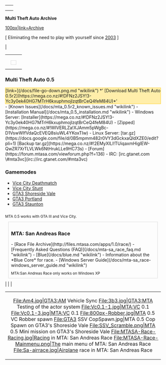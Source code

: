 |                                                                                                                               |
|-------------------------------------------------------------------------------------------------------------------------------|
| <div style="/*border: 1px solid #D8D8D8;*/ padding: 5px; height: 100%; text-align:center;">                                   
 **Multi Theft Auto Archive**                                                                                                   
                                                                                                                                
 [100px|link=Archive](/docs/file-mtalogo_8ball.png.md "wikilink")                                                                    
                                                                                                                                
 \[ Eliminating the need to play with yourself since [2003](/docs/version_history#list_of_.28released.29_versions.md "wikilink") \]  
                                                                                                                                
 </div>                                                                                                                         |

|                                                                                                                                                                                                                           |
|---------------------------------------------------------------------------------------------------------------------------------------------------------------------------------------------------------------------------|
|                                                                                                                                                                                                                           |
| <div style="border: 1px solid #D8D8D8; padding:4px 8px 8px 8px; margin:10px;">                                                                                                                                            
 <h3>                                                                                                                                                                                                                       
 Multi Theft Auto 0.5                                                                                                                                                                                                       
                                                                                                                                                                                                                            
 </h3>                                                                                                                                                                                                                      
 <div style="background: #FFEEAA; border: 1px solid #FFCD19;">                                                                                                                                                              
 [link=<http://hosting.jworld137.com/files/mta05r2_full_installer.exe>](/docs/file-go-down.png.md "wikilink") *' [Download Multi Theft Auto 0.5r2](https://mega.co.nz/#!DFNz2JSY!3-Yc3y0ek40HG7MTrH6kxuphmojlzqtBrCeQ4feM84U)*'  
                                                                                                                                                                                                                            
 </div>                                                                                                                                                                                                                     
 -   [Known Issues](/docs/mta_0.5r2_known_issues.md "wikilink")                                                                                                                                                                  
 -   [Installation Manual](/docs/mta_0.5_installation.md "wikilink")                                                                                                                                                             
 -   Windows Server: [Installer](https://mega.co.nz/#!DFNz2JSY!3-Yc3y0ek40HG7MTrH6kxuphmojlzqtBrCeQ4feM84U) - [Zipped](https://mega.co.nz/#!WIVERLZa!XJAmm5pWgBc-D1VswWIfVdaQcEVEQ8siuWL4YKoxTIw)                           
 -   Linux Server: [tar.gz](https://docs.google.com/file/d/0B5mpmm482r0VY3dGckxaQldXZE0/edit?pli=1) [Backup tar.gz](https://mega.co.nz/#!2EMyXILI!TUiqaxmHigIEW-QwZR7XrTLVLWk6NtHrukLLe9HC73s)                              
 -   [Forum](https://forum.mtasa.com/viewforum.php?f=136)                                                                                                                                                                   
 -   IRC: [irc.gtanet.com \#mta3vc](irc://irc.gtanet.com/#mta3vc)                                                                                                                                                           
                                                                                                                                                                                                                            
 ### Gamemodes                                                                                                                                                                                                              
                                                                                                                                                                                                                            
 -   [Vice City Deathmatch](/docs/mta-vc_deathmatch_gamemode.md "wikilink")                                                                                                                                                      
 -   [Vice City Stunt](/docs/mta-vc_stunt_gamemode.md "wikilink")                                                                                                                                                                
 -   [GTA3 Shoreside Vale](/docs/gta3_ssv.md "wikilink")                                                                                                                                                                         
 -   [GTA3 Portland](/docs/gta3_portland.md "wikilink")                                                                                                                                                                          
 -   [GTA3 Staunton](/docs/gta3_staunton.md "wikilink")                                                                                                                                                                          
                                                                                                                                                                                                                            
 <div style="font-size: 85%; padding-top: 10px;">                                                                                                                                                                           
 MTA 0.5 works with GTA III and Vice City.                                                                                                                                                                                  
                                                                                                                                                                                                                            
 </div>                                                                                                                                                                                                                     
 </div>                                                                                                                                                                                                                     
 <div style="border: 1px solid #D8D8D8; padding:4px 8px 8px 8px; margin:10px;">                                                                                                                                             
 <h3>                                                                                                                                                                                                                       
 MTA: San Andreas Race                                                                                                                                                                                                      
                                                                                                                                                                                                                            
 </h3>                                                                                                                                                                                                                      
 -   [Race File Archive](http://files.mtasa.com/apps/1.0/race/)                                                                                                                                                             
 -   [Frequently Asked Questions (FAQ)](/docs/mta-sa_race_faq.md "wikilink")                                                                                                                                                     
 -   [Blue](/docs/blue.md "wikilink") - Information about the *Blue Core* for race.                                                                                                                                              
 -   [Windows Server Guide](/docs/mta-sa_race-windows_server_guide.md "wikilink")                                                                                                                                                
                                                                                                                                                                                                                            
 <div style="font-size: 85%; padding-top: 10px;">                                                                                                                                                                           
 MTA:San Andreas Race only works on Windows XP                                                                                                                                                                              
                                                                                                                                                                                                                            
 </div>                                                                                                                                                                                                                     
 </div>                                                                                                                                                                                                                     |
|                                                                                                                                                                                                                           |

<table>
<tbody>
<tr class="odd">
<td><div align="center">
<p><a href="File:Am4.jpg%7CGTA3:AM" class="uri">File:Am4.jpg|GTA3:AM</a> Vehicle Sync <a href="File:3b3.jpg%7CGTA3:MTA" class="uri">File:3b3.jpg|GTA3:MTA</a><br />
Testing of the actor system <a href="File:Vc0.1-1.jpg%7CMTA:VC" class="uri">File:Vc0.1-1.jpg|MTA:VC</a> 0.1 <a href="File:Vc0.1-3.jpg%7CMTA:VC" class="uri">File:Vc0.1-3.jpg|MTA:VC</a> 0.1 <a href="File:800px-Robber.jpg%7CMTA" class="uri">File:800px-Robber.jpg|MTA</a> 0.5 VC Robber spawn <a href="File:GTA3" class="uri">File:GTA3</a> SSV CopSpawn.jpg|MTA 0.5 Cop Spawn on GTA3's Shoreside Vale <a href="File:SSV_Scramble.png%7CMTA" class="uri">File:SSV_Scramble.png|MTA</a> 0.5 Mini mission on GTA3's Shoreside Vale <a href="File:MTASA-Race-Racing.jpg%7CRacing" class="uri">File:MTASA-Race-Racing.jpg|Racing</a> in MTA: San Andreas Race <a href="File:MTASA-Race-Mainmenu.png%7CThe" class="uri">File:MTASA-Race-Mainmenu.png|The</a> main menu of MTA: San Andreas Race <a href="File:Sa-airrace.jpg%7CAirplane" class="uri">File:Sa-airrace.jpg|Airplane</a> race in MTA: San Andreas Race</p>
</div></td>
</tr>
</tbody>
</table>
